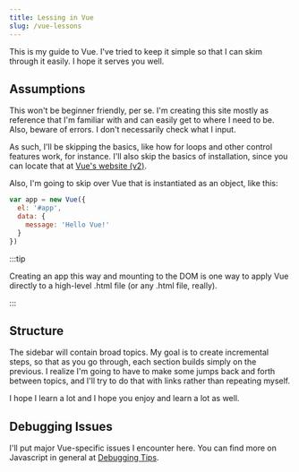 ```yaml
---
title: Lessing in Vue
slug: /vue-lessons
---
```

This is my guide to Vue. I've tried to keep it simple so that I can skim through it easily. I hope it serves you well.
## Assumptions

This won't be beginner friendly, per se. I'm creating this site mostly as reference that I'm familiar with and can easily get to where I need to be. Also, beware of errors. I don't necessarily check what I input.

As such, I'll be skipping the basics, like how for loops and other control features work, for instance. I'll also skip the basics of installation, since you can locate that at [Vue's website (v2)](https://vuejs.org/v2/guide/).

Also, I'm going to skip over Vue that is instantiated as an object, like this:
```javascript
var app = new Vue({
  el: '#app',
  data: {
    message: 'Hello Vue!'
  }
})
```
:::tip

Creating an app this way and mounting to the DOM is one way to apply Vue directly to a high-level .html file (or any .html file, really).

:::

## Structure

The sidebar will contain broad topics. My goal is to create incremental steps, so that as you go through, each section builds simply on the previous. I realize I'm going to have to make some jumps back and forth between topics, and I'll try to do that with links rather than repeating myself.

I hope I learn a lot and I hope you enjoy and learn a lot as well.


## Debugging Issues
I'll put major Vue-specific issues I encounter here. You can find more on Javascript in general at [Debugging Tips](js/debugging-tips.md).
